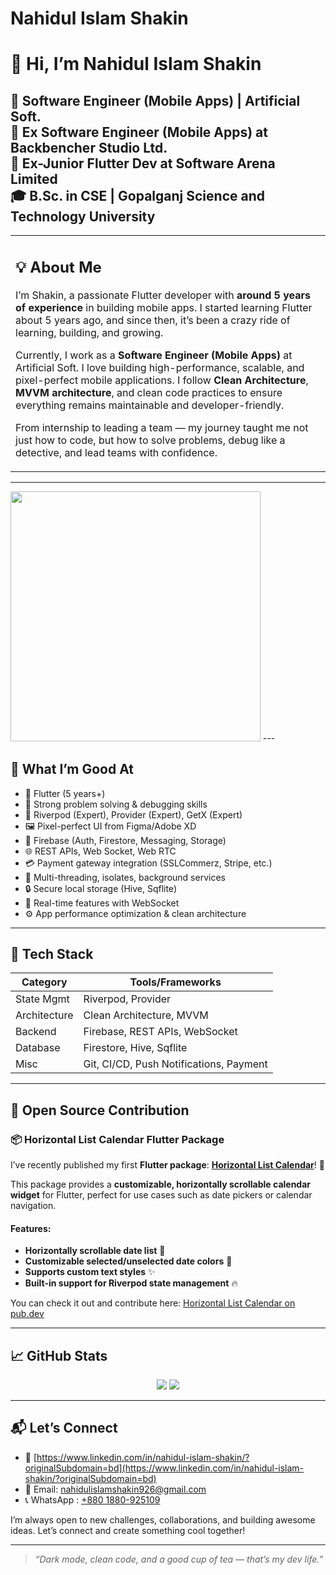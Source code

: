 # Nahidul Islam Shakin

# 👋 Hi, I’m Nahidul Islam Shakin

🚀 Software Engineer (Mobile Apps) | Artificial Soft.      
💼 Ex Software Engineer (Mobile Apps) at Backbencher Studio Ltd.    
💼 Ex-Junior Flutter Dev at Software Arena Limited     
🎓 B.Sc. in CSE | Gopalganj Science and Technology University  
---

<table>
<tr>
<td>

## 💡 About Me

I’m Shakin, a passionate Flutter developer with **around 5 years of experience** in building mobile apps. I started learning Flutter about 5 years ago, and since then, it’s been a crazy ride of learning, building, and growing. 

Currently, I work as a **Software Engineer (Mobile Apps)** at Artificial Soft. I love building high-performance, scalable, and pixel-perfect mobile applications. I follow **Clean Architecture**, **MVVM architecture**, and clean code practices to ensure everything remains maintainable and developer-friendly.

From internship to leading a team — my journey taught me not just how to code, but how to solve problems, debug like a detective, and lead teams with confidence.

</td>
</tr>
</table>

---
<img src = "https://github-readme-streak-stats.herokuapp.com?user=Nahidul-Islam-Shakin&theme=dark&hide_border=true" width = 400>
---

## 💪 What I’m Good At

- 📱 Flutter (5 years+)
- 🧠 Strong problem solving & debugging skills
- 🧰 Riverpod (Expert), Provider (Expert), GetX (Expert)
- 🖼️ Pixel-perfect UI from Figma/Adobe XD
- 🔌 Firebase (Auth, Firestore, Messaging, Storage)
- 🌐 REST APIs, Web Socket, Web RTC
- 💳 Payment gateway integration (SSLCommerz, Stripe, etc.)
- 🧵 Multi-threading, isolates, background services
- 🔒 Secure local storage (Hive, Sqflite)
- 🔄 Real-time features with WebSocket
- ⚙️ App performance optimization & clean architecture

---

## 🧠 Tech Stack

| Category     | Tools/Frameworks                           |
|--------------|--------------------------------------------|
| State Mgmt   | Riverpod, Provider                         |
| Architecture | Clean Architecture, MVVM                   |
| Backend      | Firebase, REST APIs, WebSocket             |
| Database     | Firestore, Hive, Sqflite                   |
| Misc         | Git, CI/CD, Push Notifications, Payment    |

---

## 🚀 Open Source Contribution

### 📦 **Horizontal List Calendar Flutter Package**

I’ve recently published my first **Flutter package**: [**Horizontal List Calendar**](https://pub.dev/packages/horizontal_list_calendar)! 🎉

This package provides a **customizable, horizontally scrollable calendar widget** for Flutter, perfect for use cases such as date pickers or calendar navigation.

#### Features:
- **Horizontally scrollable date list** 📅
- **Customizable selected/unselected date colors** 🎨
- **Supports custom text styles** ✨
- **Built-in support for Riverpod state management** 🔥

You can check it out and contribute here: [Horizontal List Calendar on pub.dev](https://pub.dev/packages/horizontal_list_calendar)

---

## 📈 GitHub Stats

<p align="center">
  <img src="https://github-readme-stats.vercel.app/api?username=Nahidul-Islam-Shakin&show_icons=true&theme=tokyonight" />
  <img src="https://github-readme-stats.vercel.app/api/top-langs/?username=Nahidul-Islam-Shakin&layout=compact&theme=tokyonight" />
</p>

---

## 📬 Let’s Connect

- 🔗 [https://www.linkedin.com/in/nahidul-islam-shakin/?originalSubdomain=bd](https://www.linkedin.com/in/nahidul-islam-shakin/?originalSubdomain=bd)
- 📧 Email: nahidulislamshakin926@gmail.com
- 📞 WhatsApp : [+880 1880-925109](https://wa.me/8801880925109?text=Hello%20I%20want%20to%20talk%20with%20you)

I’m always open to new challenges, collaborations, and building awesome ideas. Let’s connect and create something cool together!

---

> *“Dark mode, clean code, and a good cup of tea — that’s my dev life.”*
